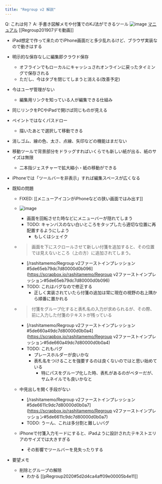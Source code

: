 ```yaml
---
title: "Regroup v2 解説"
---
```


Q: これは何？ A: 手書き図解メモや付箋でのKJ法ができるツール
![image](https://gyazo.com/9894b46b9f2da59814a03245e24399ad/thumb/1000)
[マニュアル](http://nishio-s3.s3-website-us-west-2.amazonaws.com/#/manual) [[Regroup201907デモ動画]]

- iPad想定で作って来たのでiPhone画面だと多少乱れるけど、ブラウザ実装なので動きはする
- 明示的な保存なしに編集即クラウド保存
    - オフラインでもローカルにキャッシュされオンラインに戻ったタイミングで保存される
    - ただし、今はタブを閉じてしまうと消える(改善予定)
- 今はユーザ管理がない
    - 編集用リンクを知っている人が編集できる仕組み
- 同じリンクをPCやiPadで開けば同じものが見える
- ペイントではなくパスドロー
    - 描いたあとで選択して移動できる
- 消しゴム、線の色、太さ、点線、矢印などの機能はまだない
- 移動ツールで背景部分をドラッグすればいくらでも新しい紙が出る、紙のサイズは無限
    - 二本指ジェスチャーで拡大縮小・紙の移動ができる
- iPhoneでは「ツールバーを非表示」すれば編集スペースが広くなる

- 既知の問題
    - FIXED: [[メニューアイコンがiPhoneなどの狭い画面ではみ出す]]

    - ![image](https://gyazo.com/3caad9f4f44947f712fc34fc8ec3ca5f/thumb/1000)
        - 画面を回転させた時などにメニューバーが隠れてしまう
        - TODO: キャンバスのない白いところをタップしたら適切な位置に再配置するようにしよう
            - もしくはシェイク
    - > 画面を下にスクロールさせて新しい付箋を追加すると、その位置では見えないところ（上の方）に追加されてしまう。
        - [/rashitamemo/Regroup v2ファーストインプレッション#5de65eb79dc7d80000d0b096](https://scrapbox.io/rashitamemo/Regroup v2ファーストインプレッション#5de65eb79dc7d80000d0b096)
        - TODO: これはバグなので修正する
            - 正しく実装されていたら付箋の追加は常に現在の視野の右上隅から順番に置かれる
    - > 付箋をグループ化すると表札名の入力が求められるが、その際、前に入力した付箋のテキストが残っている
        - [/rashitamemo/Regroup v2ファーストインプレッション#5de660a49dc7d80000d0b0a4](https://scrapbox.io/rashitamemo/Regroup v2ファーストインプレッション#5de660a49dc7d80000d0b0a4)
        - TODO: これもバグ
            - プレースホルダーが良いかな
            - 表札名をつけることを強要するのは良くないのではと思い始めている
                - 特にパスをグループ化した時、表札があるのがベターだが、サムネイルでも良いかなと
    - 中見出しを開く手段がない
        - [/rashitamemo/Regroup v2ファーストインプレッション#5de6611c9dc7d80000d0b0a7](https://scrapbox.io/rashitamemo/Regroup v2ファーストインプレッション#5de6611c9dc7d80000d0b0a7)
        - TODO: うーん、これは多分割と難しいバグ
    - iPhoneで付箋入力モードにすると、iPadように設計されたテキストエリアのサイズでは大きすぎる
        - その影響でツールバーを見失ったりする

- 要望メモ
    - 削除とグループの解除
        - わかる [[pRegroup2020#5d2d4ca4aff09e00005b4e11]]

